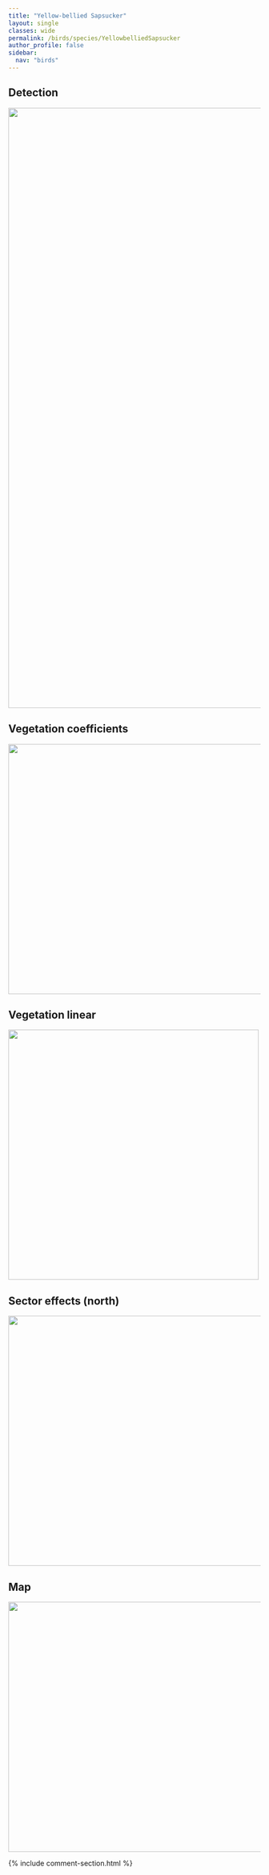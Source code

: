 ```yaml
---
title: "Yellow-bellied Sapsucker"
layout: single
classes: wide
permalink: /birds/species/YellowbelliedSapsucker
author_profile: false
sidebar:
  nav: "birds"
---
```


<h2>Detection</h2>

<a href="https://drive.google.com/uc?export=view&id=1BluMv7CrmGm90BLKksnMiT40Urm8Gt1-">
<img src="https://drive.google.com/uc?export=view&id=1BluMv7CrmGm90BLKksnMiT40Urm8Gt1-" height = "1200" width = "800">
</a>

<h2>Vegetation coefficients</h2>

<a href="https://drive.google.com/uc?export=view&id=1UQN5gM8Ngtv3vZoIHxkrJybl1NxcbjWb">
<img src="https://drive.google.com/uc?export=view&id=1UQN5gM8Ngtv3vZoIHxkrJybl1NxcbjWb" height = "500" width = "1000">
</a>

<h2>Vegetation linear</h2>

<a href="https://drive.google.com/uc?export=view&id=1sj3wYjCDBp9zOX1g5xZeFN9ZqYsocn2k">
<img src="https://drive.google.com/uc?export=view&id=1sj3wYjCDBp9zOX1g5xZeFN9ZqYsocn2k" height = "500" width = "500">
</a>

<h2>Sector effects (north)</h2>

<a href="https://drive.google.com/uc?export=view&id=1qY95_2GbbN0SYsGceqkMtXjTzSG4OIIl">
<img src="https://drive.google.com/uc?export=view&id=1qY95_2GbbN0SYsGceqkMtXjTzSG4OIIl" height = "500" width = "1000">
</a>

<h2>Map</h2>

<a href="https://drive.google.com/uc?export=view&id=1abjD4me3XH7myrY6Nc71eZ2hgOOtu5bA">
<img src="https://drive.google.com/uc?export=view&id=1abjD4me3XH7myrY6Nc71eZ2hgOOtu5bA" height = "500" width = "1500">
</a>

{% include comment-section.html %}

